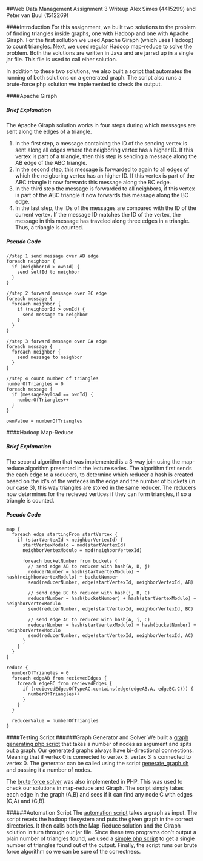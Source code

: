 ##Web Data Management Assignment 3 Writeup
Alex Simes (4415299)  and Peter van Buul (1512269)

####Introduction
For this assignment, we built two solutions to the problem of finding triangles inside graphs, one with Hadoop and one with Apache Giraph. For the first sollution we used Apache Giraph (which uses Hadoop) to count triangles. Next, we used regular Hadoop map-reduce to solve the problem. Both the solutions are written in Java and are jarred up in a single jar file. This file is used to call eiher solution. 

In addition to these two solutions, we also built a script that automates the running of both solutions on a generated graph. The script also runs a brute-force php solution we implemented to check the output. 

####Apache Giraph

##### Brief Explanation

The Apache Giraph solution works in four steps during which messages are sent along the edges of a triangle. 

1. In the first step, a message containing the ID of the sending vertex is sent along all edges where the neigboring vertex has a higher ID. If this vertex is part of a triangle, then this step is sending a message along the AB edge of the ABC triangle. 
2. In the second step, this message is forwarded to again to all edges of which the neigboring vertex has an higher ID. If this vertex is part of the ABC triangle it now forwards this message along the BC edge. 
3. In the third step the message is forwarded to all neighbors, if this vertex is part of the ABC triangle it now forwards this message along the BC edge. 
4. In the last step, the IDs of the messages are compared with the ID of the current vertex. If the message ID matches the ID of the vertex, the message in this message has traveled along three edges in a triangle. Thus, a triangle is counted.

##### Pseudo Code

```
//step 1 send message over AB edge
foreach neighbor {
  if (neighborId > ownId) {
    send selfId to neighbor
  }
}

//step 2 forward message over BC edge
foreach message {
  foreach neighbor {
    if (neighborId > ownId) {
      send message to neighbor
    }
  }
}

//step 3 forward message over CA edge
foreach message {
  foreach neighbor {
    send message to neighbor
  }
}

//step 4 count number of triangles
numberOfTriangles = 0
foreach message {
  if (messagePayload == ownId) {
    numberOfTriangles++
  }
}

ownValue = numberOfTriangles
```

####Hadoop Map-Reduce	

##### Brief Explanation

The second algorithm that was implemented is a 3-way join using the map-reduce algorithm presented in the lecture series. The algorithm first sends the each edge to a reducers, to determine which reducer a hash is created based on the id's of the verteces in the edge and the number of buckets (in our case 3), this way triangles are stored in the same reducer. The reducers now determines for the recieved vertices if they can form triangles, if so a triangle is counted.

##### Pseudo Code

```
map {
  foreach edge startingFrom startVertex {
    if (startVertexId < neighborVertexId) {
      startVertexModulo = mod(startVertexId)
      neighborVertexModulo = mod(neighborVertexId)
      
      foreach bucketNumber from buckets {
        // send edge AB to reducer with hash(A, B, j)
        reducerNumber = hash(startVertexModulo) + hash(neighborVertexModulo) + bucketNumber
        send(reducerNumber, edge(startVertexId, neighborVertexId, AB)
        
        // send edge BC to reducer with hash(j, B, C)
        reducerNumber = hash(bucketNumber) + hash(startVertexModulo) + neighborVertexModulo
        send(reducerNumber, edge(startVertexId, neighborVertexId, BC)
        
        // send edge AC to reducer with hash(A, j, C)
        reducerNumber = hash(startVertexModulo) + hash(bucketNumber) + neighborVertexModulo
        send(reducerNumber, edge(startVertexId, neighborVertexId, AC)
      }
    }
  }
}

reduce {
  numberOfTriangles = 0
  foreach edgeAB from recievedEdges {
    foreach edgeBC from recievedEdges {
      if (recievedEdgesOfTypeAC.contains(edge(edgeAB.A, edgeBC.C))) {
        numberOfTriangles++
      }
    }
  }
  
  reducerValue = numberOfTriangles
}
```

####Testing Script
######Graph Generator and Solver
We built a [graph generating php script](https://github.com/alex9311/Web-Data-Management/blob/master/Assignment3/tester/php_scripts/graph_generator.php) that takes a number of nodes as argument and spits out a graph. Our generated graphs always have bi-directional connections. Meaning that if vertex 0 is connected to vertex 3, vertex 3 is connected to vertex 0. The generator can be called using the script [generate_graph.sh](https://github.com/alex9311/Web-Data-Management/blob/master/Assignment3/tester/generate_graph.sh) and passing it a number of nodes.

The [brute force solver](https://github.com/alex9311/Web-Data-Management/blob/master/Assignment3/tester/php_scripts/graph_solver.php) was also implemented in PHP. This was used to check our solutions in map-reduce and Giraph. The script simply takes each edge in the graph (A,B) and sees if it can find any node C with edges (C,A) and (C,B). 

######Automation Script
The [automation script](https://github.com/alex9311/Web-Data-Management/blob/master/Assignment3/tester/run.sh) takes a graph as input. The script resets the hadoop filesystem and puts the given graph in the correct directories. It then calls both the Map-Reduce solution and the Giraph solution in turn through our jar file. Since these two programs don't output a plain number of triangles found, we used a [simple php script](https://github.com/alex9311/Web-Data-Management/blob/master/Assignment3/tester/php_scripts/parse_hadoop_output.php) to get a single number of triangles found out of the output. Finally, the script runs our brute force algorithm so we can be sure of the correctness.


